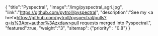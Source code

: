 {
    "title":"Pyspectral",
    "image":"/img/pyspectral_agri.jpg",
    "link":"https://github.com/pytroll/pyspectral",
    "description":"See my <a href=https://github.com/pytroll/pyspectral/pulls?q=is%3Apr+author%3Azxdaw>pull requests </a> merged into Pyspectral</a>.",
    "featured":true,
    "weight":"3",
    "sitemap": {"priority" : "0.8"}
}
